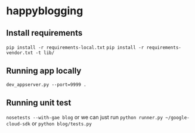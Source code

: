# happyblogging

## Install requirements
`pip install -r requirements-local.txt`
`pip install -r requirements-vendor.txt -t lib/`

## Running app locally
`dev_appserver.py --port=9999 .`

## Running unit test
`nosetests --with-gae blog`
or we can just run
`python runner.py ~/google-cloud-sdk` 
or 
`python blog/tests.py`

